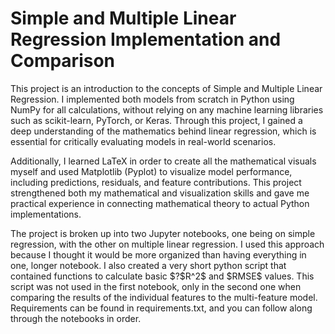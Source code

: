 <h1>Simple and Multiple Linear Regression Implementation and Comparison</h1>
<p>This project is an introduction to the concepts of Simple and Multiple Linear Regression. I implemented both models from scratch in Python using NumPy for all calculations, without relying on any machine learning libraries such as scikit-learn, PyTorch, or Keras. Through this project, I gained a deep understanding of the mathematics behind linear regression, which is essential for critically evaluating models in real-world scenarios.</p>

<p>Additionally, I learned LaTeX in order to create all the mathematical visuals myself and used Matplotlib (Pyplot) to visualize model performance, including predictions, residuals, and feature contributions. This project strengthened both my mathematical and visualization skills and gave me practical experience in connecting mathematical theory to actual Python implementations.</p>

<p>The project is broken up into two Jupyter notebooks, one being on simple regression, with the other on multiple linear regression. I used this approach because I thought it would be more organized than having everything in one, longer notebook. I also created a very short python script that contained functions to calculate basic $?$R^2$ and $RMSE$ values. This script was not used in the first notebook, only in the second one when comparing the results of the individual features to the multi-feature model. Requirements can be found in requirements.txt, and you can follow along through the notebooks in order.<p>
